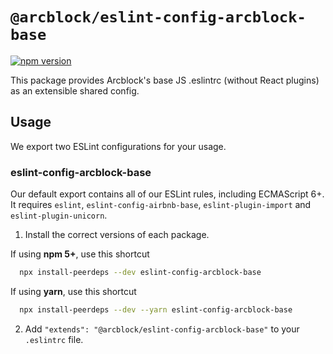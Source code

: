 # `@arcblock/eslint-config-arcblock-base`

[![npm version](https://badge.fury.io/js/@arcblock/eslint-config-arcblock-base.svg)](http://badge.fury.io/js/@arcblock/eslint-config-arcblock-base)

This package provides Arcblock's base JS .eslintrc (without React plugins) as an extensible shared config.

## Usage

We export two ESLint configurations for your usage.

### eslint-config-arcblock-base

Our default export contains all of our ESLint rules, including ECMAScript 6+. It requires `eslint`, `eslint-config-airbnb-base`, `eslint-plugin-import` and `eslint-plugin-unicorn`.

1. Install the correct versions of each package.

If using **npm 5+**, use this shortcut

```sh
  npx install-peerdeps --dev eslint-config-arcblock-base
```

If using **yarn**, use this shortcut

```sh
  npx install-peerdeps --dev --yarn eslint-config-arcblock-base
```

2. Add `"extends": "@arcblock/eslint-config-arcblock-base"` to your `.eslintrc` file.
